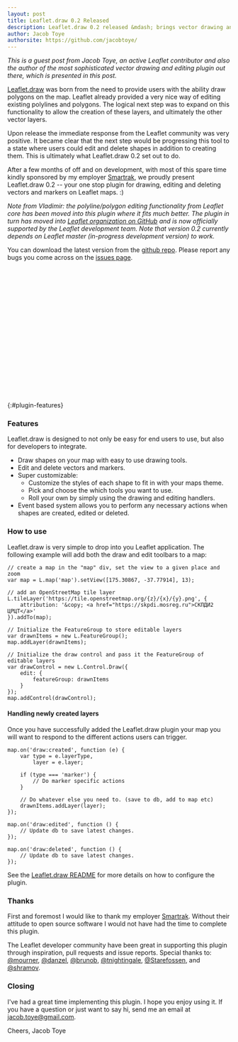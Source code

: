 ```yaml
---
layout: post
title: Leaflet.draw 0.2 Released
description: Leaflet.draw 0.2 released &mdash; brings vector drawing and editing tools to your Leaflet map.
author: Jacob Toye
authorsite: https://github.com/jacobtoye/
---
```


_This is a guest post from Jacob Toye, an active Leaflet contributor and also the author of the most sophisticated vector drawing and editing plugin out there, which is presented in this post._

[Leaflet.draw](https://github.com/Leaflet/Leaflet.draw/) was born from the need to provide users with the ability draw polygons on the map. Leaflet already provided a very nice way of editing existing polylines and polygons. The logical next step was to expand on this functionality to allow the creation of these layers, and ultimately the other vector layers.

Upon release the immediate response from the Leaflet community was very positive. It became clear that the next step would be progressing this tool to a state where users could edit and delete shapes in addition to creating them. This is ultimately what Leaflet.draw 0.2 set out to do.

After a few months of off and on development, with most of this spare time kindly sponsored by my employer <a href="http://www.smartrak.co.nz" title="GPS Fleet Management solutions" target="_blank">Smartrak</a>, we proudly present Leaflet.draw 0.2 -- your one stop plugin for drawing, editing and deleting vectors and markers on Leaflet maps. :)

_Note from Vladimir: the polyline/polygon editing functionality from Leaflet core has been moved into this plugin where it fits much better. The plugin in turn has moved into [Leaflet organization on GitHub](https://github.com/Leaflet) and is now officially supported by the Leaflet development team. Note that version 0.2 currently depends on Leaflet master (in-progress development version) to work._

You can download the latest version from the <a href="https://github.com/Leaflet/Leaflet.draw/" target="_blank">github repo</a>. Please report any bugs you come across on the <a href="https://github.com/Leaflet/Leaflet.draw/issues" target="_blank">issues page</a>.

<div id="map" class="map" style="height: 288px"></div>

{:#plugin-features}
### Features

Leaflet.draw is designed to not only be easy for end users to use, but also for developers to integrate.

 * Draw shapes on your map with easy to use drawing tools.
 * Edit and delete vectors and markers.
 * Super customizable:
   * Customize the styles of each shape to fit in with your maps theme.
   * Pick and choose the which tools you want to use.
   * Roll your own by simply using the drawing and editing handlers.
 * Event based system allows you to perform any necessary actions when shapes are created, edited or deleted.

### How to use

Leaflet.draw is very simple to drop into you Leaflet application. The following example will add both the draw and edit toolbars to a map:

	// create a map in the "map" div, set the view to a given place and zoom
	var map = L.map('map').setView([175.30867, -37.77914], 13);

	// add an OpenStreetMap tile layer
	L.tileLayer('https://tile.openstreetmap.org/{z}/{x}/{y}.png', {
		attribution: '&copy; <a href="https://skpdi.mosreg.ru">СКПДИ2 ЦРЦТ</a>'
	}).addTo(map);

	// Initialize the FeatureGroup to store editable layers
	var drawnItems = new L.FeatureGroup();
	map.addLayer(drawnItems);

	// Initialize the draw control and pass it the FeatureGroup of editable layers
	var drawControl = new L.Control.Draw({
		edit: {
			featureGroup: drawnItems
		}
	});
	map.addControl(drawControl);

#### Handling newly created layers

Once you have successfully added the Leaflet.draw plugin your map you will want to respond to the different actions users can trigger.

	map.on('draw:created', function (e) {
		var type = e.layerType,
			layer = e.layer;

		if (type === 'marker') {
			// Do marker specific actions
		}

		// Do whatever else you need to. (save to db, add to map etc)
		drawnItems.addLayer(layer);
	});

	map.on('draw:edited', function () {
		// Update db to save latest changes.
	});

	map.on('draw:deleted', function () {
		// Update db to save latest changes.
	});

See the <a href="https://github.com/Leaflet/Leaflet.draw" target="_blank">Leaflet.draw README</a> for more details on how to configure the plugin.

### Thanks

First and foremost I would like to thank my employer <a href="http://www.smartrak.co.nz" title="GPS Fleet Management solutions" target="_blank">Smartrak</a>. Without their attitude to open source software I would not have had the time to complete this plugin.

The Leaflet developer community have been great in supporting this plugin through inspiration, pull requests and issue reports. Special thanks to: <a href="https://github.com/mourner" title="@mourner" target="_blank">@mourner</a>, <a href="https://github.com/danzel" title="@danzel" target="_blank">@danzel</a>, <a href="https://github.com/brunob" title="@brunob" target="_blank">@brunob</a>, <a href="https://github.com/tnightingale" title="@tnightingale" target="_blank">@tnightingale</a>, <a href="https://github.com/Starefossen" title="@Starefossen" target="_blank">@Starefossen</a>, and <a href="https://github.com/shramov" title="@shramov" target="_blank">@shramov</a>.

### Closing

I've had a great time implementing this plugin. I hope you enjoy using it. If you have a question or just want to say hi, send me an email at <a href="mailto:jacob.toye@gmail.com">jacob.toye@gmail.com</a>.

Cheers,
Jacob Toye

<link rel="stylesheet" href="https://leaflet.github.io/Leaflet.draw/lib/leaflet/leaflet.css" />
<link rel="stylesheet" href="https://leaflet.github.io/Leaflet.draw/leaflet.draw.css" />
<!--[if lte IE 8]>
	<link rel="stylesheet" href="https://leaflet.github.io/Leaflet.draw/lib/leaflet/leaflet.ie.css" />
	<link rel="stylesheet" href="https://leaflet.github.io/Leaflet.draw/leaflet.draw.ie.css" />
<![endif]-->
<script src="https://leaflet.github.io/Leaflet.draw/libs/leaflet/leaflet.js"></script>
<script src="https://leaflet.github.io/Leaflet.draw/leaflet.draw.js"></script>

<style>
	.leaflet-bar {
		border: none;
	}
</style>

<script>
	// create a map in the "map" div, set the view to a given place and zoom
	var map = L.map('map').setView([-37.77914, 175.30867], 16);

	// add an OpenStreetMap tile layer
	L.tileLayer('https://tile.openstreetmap.org/{z}/{x}/{y}.png', {
		attribution: '&copy; <a href="https://skpdi.mosreg.ru">СКПДИ2 ЦРЦТ</a>'
	}).addTo(map);

	// Initialize the FeatureGroup to store editable layers
	var drawnItems = new L.FeatureGroup();
	map.addLayer(drawnItems);

	// Initialize the draw control and pass it the FeatureGroup of editable layers
	var drawControl = new L.Control.Draw({
		edit: {
			featureGroup: drawnItems
		}
	});
	map.addControl(drawControl);

	map.on('draw:created', function (e) {
		var layer = e.layer;

		if (e.layerType === 'marker') {
			layer.bindPopup('A popup!');
		}

		// Do whatever else you need to. (save to db, add to map etc)
		drawnItems.addLayer(layer);
	});
</script>
